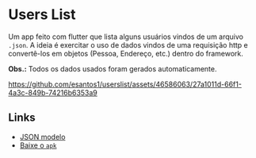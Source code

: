 # Users List

Um app feito com flutter que lista alguns usuários vindos de um arquivo `.json`. A ideia é exercitar o uso de dados vindos de uma requisição http e convertê-los em objetos (Pessoa, Endereço, etc.) dentro do framework.

**Obs.:** Todos os dados usados foram gerados automaticamente.

https://github.com/esantos1/userslist/assets/46586063/27a1011d-66f1-4a3c-849b-74216b6353a9

## Links

- [JSON modelo](https://github.com/esantos1/person-data-json/blob/main/person-data.json)
- [Baixe o `apk`]()
